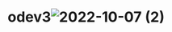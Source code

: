 # odev3![2022-10-07 (2)](https://user-images.githubusercontent.com/93201374/194487331-3674b832-5ef4-45f6-b6ab-82450e5f5b47.png)
